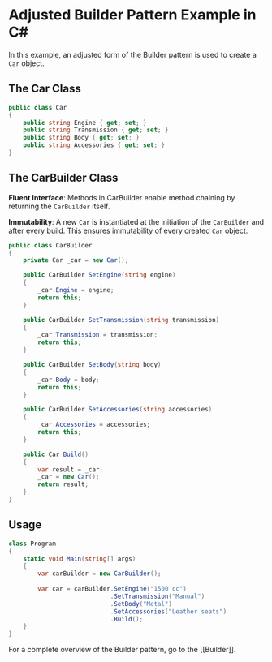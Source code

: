 
# Adjusted Builder Pattern Example in C#

In this example, an adjusted form of the Builder pattern is used to create a `Car` object.

## The Car Class

```C#
public class Car
{
    public string Engine { get; set; }
    public string Transmission { get; set; }
    public string Body { get; set; }
    public string Accessories { get; set; }
}
```

## The CarBuilder Class

**Fluent Interface**:
Methods in CarBuilder enable method chaining by returning the `CarBuilder` itself.

**Immutability**:
A new `Car` is instantiated at the initiation of the `CarBuilder` and after every build.
This ensures immutability of every created `Car` object.

```C#
public class CarBuilder
{
    private Car _car = new Car();

    public CarBuilder SetEngine(string engine)
    {
        _car.Engine = engine;
        return this;
    }

    public CarBuilder SetTransmission(string transmission)
    {
        _car.Transmission = transmission;
        return this;
    }

    public CarBuilder SetBody(string body)
    {
        _car.Body = body;
        return this;
    }

    public CarBuilder SetAccessories(string accessories)
    {
        _car.Accessories = accessories;
        return this;
    }

    public Car Build()
    {
        var result = _car;
        _car = new Car();        
        return result;
    }
}
```

## Usage


```C#
class Program
{
    static void Main(string[] args)
    {
        var carBuilder = new CarBuilder();
        
        var car = carBuilder.SetEngine("1500 cc")
                            .SetTransmission("Manual")
                            .SetBody("Metal")
                            .SetAccessories("Leather seats")
                            .Build();
    }
}
```

For a complete overview of the Builder pattern, go to the [[Builder]].
